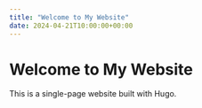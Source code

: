 ```yaml
---
title: "Welcome to My Website"
date: 2024-04-21T10:00:00+00:00
---
```


# Welcome to My Website

This is a single-page website built with Hugo.